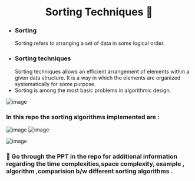 # <h1 align="center">Sorting Techniques 📶</h1>

- <h3>Sorting</h3>  Sorting refers to arranging a set of data in some logical order.
- <h3>Sorting techniques </h3>   Sorting techniques allows an efficient arrangement of elements within a given data structure. It is a way in which the elements are organized systematically for some purpose.
- Sorting is among the most basic problems in algorithmic design.

![image](https://user-images.githubusercontent.com/104165177/193737594-6ba09204-d1bf-4457-8f72-2466e9d07650.png)

### In this repo the sorting algorithms implemented are :
![image](https://user-images.githubusercontent.com/104165177/193736798-9dcb9ee7-a81b-46a8-91bf-2becc43b1c2c.png)
![image](https://user-images.githubusercontent.com/104165177/193736524-2d81e10e-07dd-4b8f-b38c-e1693ffea0ff.png)

![image](https://user-images.githubusercontent.com/104165177/193736709-dd7217b8-e0b8-4f1c-b037-17564213ad9b.png)

### 📖 Go through the PPT in the repo for additional information regarding the time complexities,space complexity, example , algorithm ,comparision b/w different sorting algorithms .
